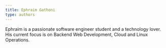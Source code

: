 ```yaml
---
title: Ephraim Gathoni
type: authors
---
```

Ephraim is a passionate software engineer student and a technology lover. His current focus is on Backend Web Development, Cloud and Linux Operations.